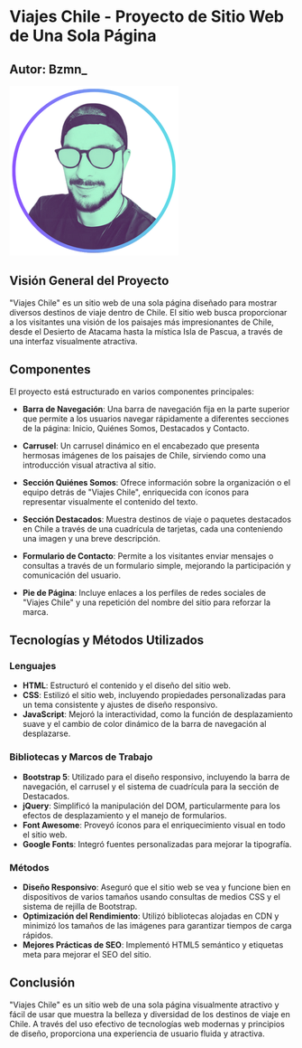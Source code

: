 # Viajes Chile - Proyecto de Sitio Web de Una Sola Página

## Autor: Bzmn_
![Avatar Bzmn_](./assets/img/avatar%20(300%20x%20300%20px).png\ "Bzmn_")

## Visión General del Proyecto

"Viajes Chile" es un sitio web de una sola página diseñado para mostrar diversos destinos de viaje dentro de Chile. El sitio web busca proporcionar a los visitantes una visión de los paisajes más impresionantes de Chile, desde el Desierto de Atacama hasta la mística Isla de Pascua, a través de una interfaz visualmente atractiva.

## Componentes

El proyecto está estructurado en varios componentes principales:

- **Barra de Navegación**: Una barra de navegación fija en la parte superior que permite a los usuarios navegar rápidamente a diferentes secciones de la página: Inicio, Quiénes Somos, Destacados y Contacto.

- **Carrusel**: Un carrusel dinámico en el encabezado que presenta hermosas imágenes de los paisajes de Chile, sirviendo como una introducción visual atractiva al sitio.

- **Sección Quiénes Somos**: Ofrece información sobre la organización o el equipo detrás de "Viajes Chile", enriquecida con íconos para representar visualmente el contenido del texto.

- **Sección Destacados**: Muestra destinos de viaje o paquetes destacados en Chile a través de una cuadrícula de tarjetas, cada una conteniendo una imagen y una breve descripción.

- **Formulario de Contacto**: Permite a los visitantes enviar mensajes o consultas a través de un formulario simple, mejorando la participación y comunicación del usuario.

- **Pie de Página**: Incluye enlaces a los perfiles de redes sociales de "Viajes Chile" y una repetición del nombre del sitio para reforzar la marca.

## Tecnologías y Métodos Utilizados

### Lenguajes

- **HTML**: Estructuró el contenido y el diseño del sitio web.
- **CSS**: Estilizó el sitio web, incluyendo propiedades personalizadas para un tema consistente y ajustes de diseño responsivo.
- **JavaScript**: Mejoró la interactividad, como la función de desplazamiento suave y el cambio de color dinámico de la barra de navegación al desplazarse.

### Bibliotecas y Marcos de Trabajo

- **Bootstrap 5**: Utilizado para el diseño responsivo, incluyendo la barra de navegación, el carrusel y el sistema de cuadrícula para la sección de Destacados.
- **jQuery**: Simplificó la manipulación del DOM, particularmente para los efectos de desplazamiento y el manejo de formularios.
- **Font Awesome**: Proveyó íconos para el enriquecimiento visual en todo el sitio web.
- **Google Fonts**: Integró fuentes personalizadas para mejorar la tipografía.

### Métodos

- **Diseño Responsivo**: Aseguró que el sitio web se vea y funcione bien en dispositivos de varios tamaños usando consultas de medios CSS y el sistema de rejilla de Bootstrap.
- **Optimización del Rendimiento**: Utilizó bibliotecas alojadas en CDN y minimizó los tamaños de las imágenes para garantizar tiempos de carga rápidos.
- **Mejores Prácticas de SEO**: Implementó HTML5 semántico y etiquetas meta para mejorar el SEO del sitio.

## Conclusión

"Viajes Chile" es un sitio web de una sola página visualmente atractivo y fácil de usar que muestra la belleza y diversidad de los destinos de viaje en Chile. A través del uso efectivo de tecnologías web modernas y principios de diseño, proporciona una experiencia de usuario fluida y atractiva.
